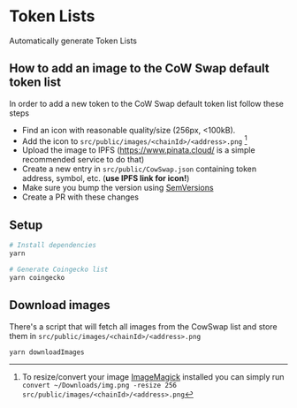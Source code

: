 # Token Lists

Automatically generate Token Lists

## How to add an image to the CoW Swap default token list

In order to add a new token to the CoW Swap default token list follow these steps

- Find an icon with reasonable quality/size (256px, <100kB).
- Add the icon to `src/public/images/<chainId>/<address>.png` [^1]
- Upload the image to IPFS (https://www.pinata.cloud/ is a simple recommended service to do that)
- Create a new entry in `src/public/CowSwap.json` containing token address, symbol, etc. (**use IPFS link for icon!**)
- Make sure you bump the version using [SemVersions](https://github.com/Uniswap/token-lists#semantic-versioning)
- Create a PR with these changes

[^1]: To resize/convert your image [ImageMagick](https://formulae.brew.sh/formula/imagemagick) installed you can simply run `convert ~/Downloads/img.png -resize 256 src/public/images/<chainId>/<address>.png`

## Setup

```bash
# Install dependencies
yarn

# Generate Coingecko list
yarn coingecko
```

## Download images

There's a script that will fetch all images from the CowSwap list and store them in `src/public/images/<chainId>/<address>.png`

```
yarn downloadImages
```
